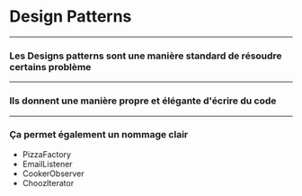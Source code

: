 Design Patterns
=============

-----------------------

### Les Designs patterns sont une manière standard de résoudre certains problème

----------------------

### Ils donnent une manière propre et élégante d'écrire du code

----------------------

### Ça permet également un nommage clair


* PizzaFactory
* EmailListener
* CookerObserver
* ChoozIterator

